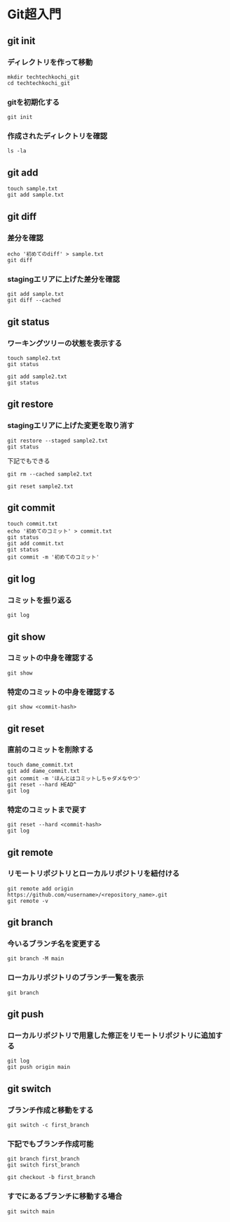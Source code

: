 # Git超入門

## git init

### ディレクトリを作って移動

```
mkdir techtechkochi_git
cd techtechkochi_git
```

### gitを初期化する

```
git init
```

### 作成されたディレクトリを確認

```
ls -la
```

## git add

```
touch sample.txt
git add sample.txt
```

## git diff

### 差分を確認

```
echo '初めてのdiff' > sample.txt
git diff
```

### stagingエリアに上げた差分を確認

```
git add sample.txt
git diff --cached
```

## git status

### ワーキングツリーの状態を表示する

```
touch sample2.txt
git status
```

```
git add sample2.txt
git status
```

## git restore

### stagingエリアに上げた変更を取り消す

```
git restore --staged sample2.txt
git status
```

下記でもできる
```
git rm --cached sample2.txt
```

```
git reset sample2.txt
```

## git commit

```
touch commit.txt
echo '初めてのコミット' > commit.txt
git status
git add commit.txt
git status
git commit -m '初めてのコミット'
```

## git log

### コミットを振り返る

```
git log
```

## git show

### コミットの中身を確認する

```
git show
```

### 特定のコミットの中身を確認する

```
git show <commit-hash>
```

## git reset

### 直前のコミットを削除する

```
touch dame_commit.txt
git add dame_commit.txt
git commit -m 'ほんとはコミットしちゃダメなやつ'
git reset --hard HEAD^
git log
```

### 特定のコミットまで戻す

```
git reset --hard <commit-hash>
git log
```

## git remote

### リモートリポジトリとローカルリポジトリを紐付ける

```
git remote add origin https://github.com/<username>/<repository_name>.git
git remote -v
```

## git branch

### 今いるブランチ名を変更する

```
git branch -M main
```

### ローカルリポジトリのブランチ一覧を表示

```
git branch
```

## git push

### ローカルリポジトリで用意した修正をリモートリポジトリに追加する

```
git log
git push origin main
```

## git switch

### ブランチ作成と移動をする

```
git switch -c first_branch
```

### 下記でもブランチ作成可能

```
git branch first_branch
git switch first_branch
```

```
git checkout -b first_branch
```

### すでにあるブランチに移動する場合

```
git switch main
```
